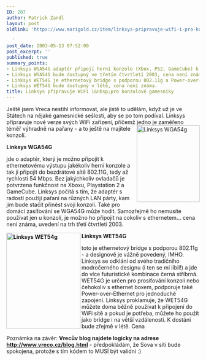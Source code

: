 ```yaml
---
ID: 287
author: Patrick Zandl
layout: post
oldlink: 'https://www.marigold.cz/item/linksys-pripravuje-wifi-i-pro-konzolove-gamesniky

  '
post_date: 2003-05-13 07:52:00
post_excerpt: ''
published: true
summary_points:
- Linksys WGA54G adaptér připojí herní konzole (Xbox, PS2, GameCube) k 802.11G WiFi.
- Linksys WGA54G bude dostupný ve třetím čtvrtletí 2003, cena není známa.
- Linksys WET54G je ethernetový bridge s podporou 802.11g a Power-over-Ethernet.
- Linksys WET54G bude dostupný v létě, cena není známa.
title: Linksys připravuje WiFi i&nbsp;pro konzolové gamesníky
---
```


<p>
Ještě jsem Vreca nestihl informovat, ale jistě to udělám, když už je ve Státech na nějaké gamesnické sešlosti, aby se po tom podíval. Linksys připravuje nové verze svých WiFi zařízení, přičemž jedno je zaměřeno téměř výhradně na pařany - a to ještě na majitele <IMG height=200 alt="Linksys WGA54g" src="http://www.marigold.cz/grafika/linksyswga54g.jpg" width=164 align=right>konzolí. </p>

<p>
<STRONG>Linksys WGA54G</STRONG></p>

<p>
jde o adaptér, který je možno připojit k ethernetovému výstupu jakékoliv herní konzole a tak ji připojit do bezdrátové sítě 802.11G, tedy až rychlostí 54 Mbps. Bez jakýchkoliv ovladačů je potvrzena funkčnost na Xboxu, Playstation 2 a GameCube. Linksys počítá s tím, že adaptér s radostí použijí pařani na různých LAN párty, kam jim bude stačit přinést svoji konzoli. Také pro domácí zasíťování se WGA54G může hodit. Samozřejmě ho nemusíte používat jen u konzolí, je možno ho připojit na cokoliv s ethernetem... cena není známa, uvedení na trh třetí čtvrtletí 2003. </p>

<p>
<STRONG><IMG height=250 alt="Linksys WET54g" src="http://www.marigold.cz/grafika/linksyswet54g.jpg" width=193 align=left>Linksys WET54G</STRONG></p>

<p>
toto je ethernetový bridge s podporou 802.11g - a designově je vážně povedený, IMHO. Linksys se odklání od svého tradičního modročerného designu (i ten se mi líbil!) a jde do více futuristické kombinace černá stříbrná. WET54G je určen pro prosíťování konzolí nebo čehokoliv s ethernet boxem, podporuje také Power-over-Ethernet pro jednoduché zapojení. Linksys proklamuje, že WET54G můžete doma běžně používat k připojení do WiFi sítě a pokud je potřeba, můžete ho použít jako bridge i na větší vzdálenosti. K dostání bude zřejmě v létě. Cena</p>

<p>
Poznámka na závěr: <STRONG>Vrecův blog najdete logicky na adrese </STRONG><A href="http://www.vreco.cz/blog.html"><STRONG>http://www.vreco.cz/blog.html</STRONG></A>&#160;- předpokládám, že Sova v síti bude spokojena, protože s tím kódem to MUSÍ být validní :)</p>